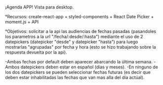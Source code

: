 ¡Agenda APP!
Vista para desktop.

°Recursos: create-react-app + styled-components + React Date Picker + moment.js + API

°Objetivos: solicitar a la api las audiencias de fechas pasadas (pasandoles los parametros a la url "/fecha/:desde/:hasta") mediante el uso de 2 datepickers (datepicker "desde" y datepicker "hasta") para luego mostrarlas "agrupadas" por fecha y hora (esto se hizo trabajando sobre la respuesta devuelta por la api).

-Ambas fechas por default deben aparecer abarcando la última semana.
-Ambos datepickers deben estar en español (días y meses).
-En ninguno de los dos datepickers se pueden seleccionar fechas futuras (es decir que deben estar inhabilitadas las fechas que van mas alla del día actúal).
